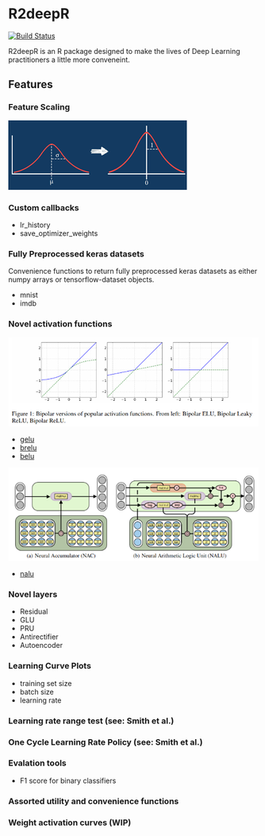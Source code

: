 # R2deepR


[![Build Status](https://travis-ci.org/joemccann/dillinger.svg?branch=master)](https://travis-ci.org/joemccann/dillinger)

R2deepR is an R package designed to make the lives of Deep Learning practitioners a little more conveneint.

## Features

### Feature Scaling
![alt text](https://github.com/ifrit98/R2deepR/raw/master/assets/feature-scale.png "")


### Custom callbacks 
- lr_history
- save_optimizer_weights

### Fully Preprocessed keras datasets
Convenience functions to return fully preprocessed keras datasets as either numpy arrays or tensorflow-dataset objects.
- mnist
- imdb

### Novel activation functions
![alt text](https://github.com/ifrit98/R2deepR/raw/master/assets/activations2.png "")

- [gelu](https://arxiv.org/pdf/1606.08415v3.pdf)
- [brelu](https://arxiv.org/pdf/1709.04054.pdf)
- [belu](https://arxiv.org/pdf/1709.04054.pdf)


![alt text](https://github.com/ifrit98/R2deepR/raw/master/assets/nalu.png "")
- [nalu](https://arxiv.org/pdf/1808.00508.pdf)

### Novel layers
- Residual
- GLU
- PRU
- Antirectifier
- Autoencoder

### Learning Curve Plots
- training set size
- batch size
- learning rate

### Learning rate range test (see: Smith et al.)

### One Cycle Learning Rate Policy (see: Smith et al.)

### Evalation tools
- F1 score for binary classifiers

### Assorted utility and convenience functions

### Weight activation curves (WIP)
